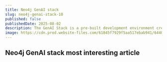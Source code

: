 ```yaml
---
title: Neo4j GenAI stack
slug: neo4j-genai-stack-10
published: false
publishedDate: 2025-08-02
description: The GenAI Stack is a pre-built development environment created by Neo4j in collaboration with Docker, LangChain, and Ollama. This stack is designed for creating GenAI applications, particularly focusing on improving the accuracy, relevance, and provenance of generated responses in LLMs (Large Language Models) through Retrieval Augmented Generation (RAG).
image: https://cdn.prod.website-files.com/61845f7929f5aa517ebab941/6440f9477c2a321f0dd6ab61_How%20Artificial%20Intelligence%20(AI)%20Is%20Used%20In%20Biometrics.jpg
---
```


## Neo4j GenAI stack most interesting article
